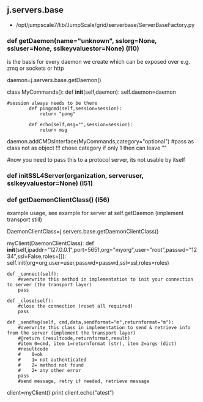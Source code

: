 ## j.servers.base

- /opt/jumpscale7/lib/JumpScale/grid/serverbase/ServerBaseFactory.py

### def getDaemon(name="unknown", sslorg=None, ssluser=None, sslkeyvaluestor=None) (l10)

is the basis for every daemon we create which can be exposed over e.g. zmq or sockets or http

daemon=j.servers.base.getDaemon()

class MyCommands():
    def __init__(self,daemon):
        self.daemon=daemon

    #session always needs to be there
            def pingcmd(self,session=session):
                return "pong"

            def echo(self,msg="",session=session):
                return msg

daemon.addCMDsInterface(MyCommands,category="optional")  #pass as class not as object !!! chose category if only 1 then can leave ""

#now you need to pass this to a protocol server, its not usable by itself

### def initSSL4Server(organization, serveruser, sslkeyvaluestor=None) (l51)

### def getDaemonClientClass() (l56)

example usage, see example for server at self.getDaemon (implement transport still)

DaemonClientClass=j.servers.base.getDaemonClientClass()

myClient(DaemonClientClass):
    def __init__(self,ipaddr="127.0.0.1",port=5651,org="myorg",user="root",passwd="1234",ssl=False,roles=[]):
        self.init(org=org,user=user,passwd=passwd,ssl=ssl,roles=roles)

    def _connect(self):
        #everwrite this method in implementation to init your connection to server (the transport layer)
        pass

    def _close(self):
        #close the connection (reset all required)
        pass

    def _sendMsg(self, cmd,data,sendformat="m",returnformat="m"):
        #overwrite this class in implementation to send & retrieve info from the server (implement the transport layer)
        #@return (resultcode,returnformat,result)
        #item 0=cmd, item 1=returnformat (str), item 2=args (dict)
        #resultcode
        #    0=ok
        #    1= not authenticated
        #    2= method not found
        #    2+ any other error
        pass
        #send message, retry if needed, retrieve message

client=myClient()
print client.echo("atest")

